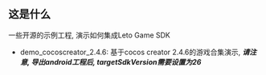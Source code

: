 ## 这是什么

一些开源的示例工程, 演示如何集成Leto Game SDK

* demo_cocoscreator_2.4.6: 基于cocos creator 2.4.6的游戏合集演示, ***请注意, 导出android工程后, targetSdkVersion需要设置为26***